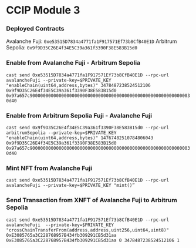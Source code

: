 

# CCIP Module 3


### Deployed Contracts
Avalanche Fuji: `0xe53515D7834a4771fa1F917571Ef73b8CfB40E1D`
Arbitrum Sepolia: `0x9f9D35C26E4f34E5C39a361f3390F38E583B15d0`


### Enable from Avalanche Fuji - Arbitrum Sepolia
```cast send 0xe53515D7834a4771fa1F917571Ef73b8CfB40E1D --rpc-url avalancheFuji --private-key=$PRIVATE_KEY "enableChain(uint64,address,bytes)" 3478487238524512106 0x9f9D35C26E4f34E5C39a361f3390F38E583B15d0 0x97a657c90000000000000000000000000000000000000000000000000000000000030d40```

### Enable from Arbitrum Sepolia Fuji - Avalanche Fuji
```cast send 0x9f9D35C26E4f34E5C39a361f3390F38E583B15d0 --rpc-url arbitrumSepolia --private-key=$PRIVATE_KEY "enableChain(uint64,address,bytes)" 14767482510784806043 0x9f9D35C26E4f34E5C39a361f3390F38E583B15d0 0x97a657c90000000000000000000000000000000000000000000000000000000000030d40```

### Mint NFT from Avalanche Fuji
```cast send 0xe53515D7834a4771fa1F917571Ef73b8CfB40E1D --rpc-url avalancheFuji --private-key=$PRIVATE_KEY "mint()”```

### Send Transaction from XNFT of Avalanche Fuji to Arbitrum Sepolia
```cast send 0xe53515D7834a4771fa1F917571Ef73b8CfB40E1D --rpc-url avalancheFuji  --private-key=$PRIVATE_KEY "crossChainTransferFrom(address,address,uint256,uint64,uint8)" 0xE3085765a3C228768957B434fb309291CB5d31aa 0xE3085765a3C228768957B434fb309291CB5d31aa 0 3478487238524512106 1```
